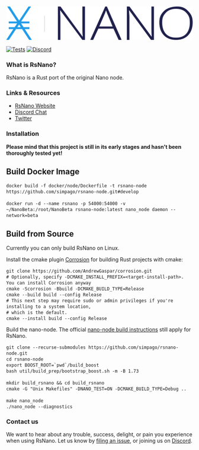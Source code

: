<p style="text-align:center;"><img src="/images/logo.svg" width"300px" height="auto" alt="Logo"></p>



[![Tests](https://github.com/simpago/rsnano-node/workflows/Tests/badge.svg)](https://github.com/simpago/rsnano-node/actions?query=workflow%3ATests)
[![Discord](https://img.shields.io/badge/discord-join%20chat-orange.svg)](https://discord.gg/kBwvAyxEWE)


### What is RsNano?

RsNano is a Rust port of the original Nano node.

### Links & Resources

* [RsNano Website](https://rsnano.com)
* [Discord Chat](https://discord.gg/kBwvAyxEWE)
* [Twitter](https://twitter.com/gschauwecker)

### Installation

**Please mind that this project is still in its early stages and hasn't been thoroughly tested yet!**

## Build Docker Image

    docker build -f docker/node/Dockerfile -t rsnano-node https://github.com/simpago/rsnano-node.git#develop

    docker run -d --name rsnano -p 54000:54000 -v ~/NanoBeta:/root/NanoBeta rsnano-node:latest nano_node daemon --network=beta

## Build from Source

Currently you can only build RsNano on Linux.

Install the cmake plugin [Corrosion](https://github.com/corrosion-rs/corrosion) for building Rust projects with cmake:

    git clone https://github.com/AndrewGaspar/corrosion.git
    # Optionally, specify -DCMAKE_INSTALL_PREFIX=<target-install-path>. You can install Corrosion anyway
    cmake -Scorrosion -Bbuild -DCMAKE_BUILD_TYPE=Release
    cmake --build build --config Release
    # This next step may require sudo or admin privileges if you're installing to a system location,
    # which is the default.
    cmake --install build --config Release

Build the nano-node. The official [nano-node build instructions](https://docs.nano.org/integration-guides/build-options/) still apply for RsNano.

    git clone --recurse-submodules https://github.com/simpago/rsnano-node.git
    cd rsnano-node
    export BOOST_ROOT=`pwd`/build_boost
    bash util/build_prep/bootstrap_boost.sh -m -B 1.73

    mkdir build_rsnano && cd build_rsnano
    cmake -G "Unix Makefiles" -DNANO_TEST=ON -DCMAKE_BUILD_TYPE=Debug ..

    make nano_node
    ./nano_node --diagnostics

### Contact us

We want to hear about any trouble, success, delight, or pain you experience when
using RsNano. Let us know by [filing an issue](https://github.com/simpago/rsnano-node/issues), or joining us on [Discord](https://discord.gg/kBwvAyxEWE).
